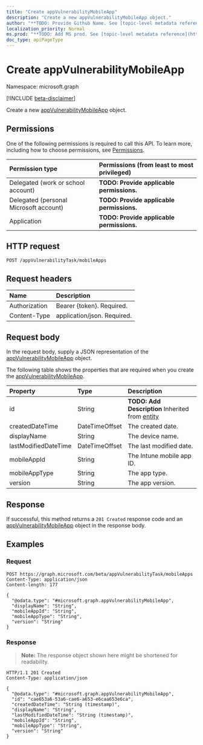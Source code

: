 ```yaml
---
title: "Create appVulnerabilityMobileApp"
description: "Create a new appVulnerabilityMobileApp object."
author: "**TODO: Provide Github Name. See [topic-level metadata reference](https://msgo.azurewebsites.net/add/document/guidelines/metadata.html#topic-level-metadata)**"
localization_priority: Normal
ms.prod: "**TODO: Add MS prod. See [topic-level metadata reference](https://msgo.azurewebsites.net/add/document/guidelines/metadata.html#topic-level-metadata)**"
doc_type: apiPageType
---
```


# Create appVulnerabilityMobileApp
Namespace: microsoft.graph

[!INCLUDE [beta-disclaimer](../../includes/beta-disclaimer.md)]

Create a new [appVulnerabilityMobileApp](../resources/appvulnerabilitymobileapp.md) object.

## Permissions
One of the following permissions is required to call this API. To learn more, including how to choose permissions, see [Permissions](/graph/permissions-reference).

|Permission type|Permissions (from least to most privileged)|
|:---|:---|
|Delegated (work or school account)|**TODO: Provide applicable permissions.**|
|Delegated (personal Microsoft account)|**TODO: Provide applicable permissions.**|
|Application|**TODO: Provide applicable permissions.**|

## HTTP request

<!-- {
  "blockType": "ignored"
}
-->
``` http
POST /appVulnerabilityTask/mobileApps
```

## Request headers
|Name|Description|
|:---|:---|
|Authorization|Bearer {token}. Required.|
|Content-Type|application/json. Required.|

## Request body
In the request body, supply a JSON representation of the [appVulnerabilityMobileApp](../resources/appvulnerabilitymobileapp.md) object.

The following table shows the properties that are required when you create the [appVulnerabilityMobileApp](../resources/appvulnerabilitymobileapp.md).

|Property|Type|Description|
|:---|:---|:---|
|id|String|**TODO: Add Description** Inherited from [entity](../resources/entity.md)|
|createdDateTime|DateTimeOffset|The created date.|
|displayName|String|The device name.|
|lastModifiedDateTime|DateTimeOffset|The last modified date.|
|mobileAppId|String|The Intune mobile app ID.|
|mobileAppType|String|The app type.|
|version|String|The app version.|



## Response

If successful, this method returns a `201 Created` response code and an [appVulnerabilityMobileApp](../resources/appvulnerabilitymobileapp.md) object in the response body.

## Examples

### Request
<!-- {
  "blockType": "request",
  "name": "create_appvulnerabilitymobileapp_from_"
}
-->
``` http
POST https://graph.microsoft.com/beta/appVulnerabilityTask/mobileApps
Content-Type: application/json
Content-length: 177

{
  "@odata.type": "#microsoft.graph.appVulnerabilityMobileApp",
  "displayName": "String",
  "mobileAppId": "String",
  "mobileAppType": "String",
  "version": "String"
}
```


### Response
>**Note:** The response object shown here might be shortened for readability.
<!-- {
  "blockType": "response",
  "truncated": true,
  "@odata.type": "microsoft.graph.appVulnerabilityMobileApp"
}
-->
``` http
HTTP/1.1 201 Created
Content-Type: application/json

{
  "@odata.type": "#microsoft.graph.appVulnerabilityMobileApp",
  "id": "cae653a6-53a6-cae6-a653-e6caa653e6ca",
  "createdDateTime": "String (timestamp)",
  "displayName": "String",
  "lastModifiedDateTime": "String (timestamp)",
  "mobileAppId": "String",
  "mobileAppType": "String",
  "version": "String"
}
```

